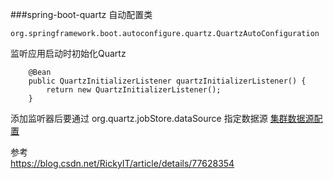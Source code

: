 ###spring-boot-quartz
自动配置类

    org.springframework.boot.autoconfigure.quartz.QuartzAutoConfiguration
    
监听应用启动时初始化Quartz

        @Bean
        public QuartzInitializerListener quartzInitializerListener() {
            return new QuartzInitializerListener();
        }
        
添加监听器后要通过 org.quartz.jobStore.dataSource 指定数据源
[集群数据源配置](http://www.quartz-scheduler.org/documentation/quartz-2.x/configuration/ConfigDataSources.html)


参考  
https://blog.csdn.net/RickyIT/article/details/77628354
